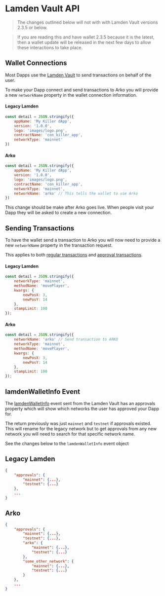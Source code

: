 # Lamden Vault API

>The changes outlined below will not with with Lamden Vault versions 2.3.5 or below.

>If you are reading this and have wallet 2.3.5 because it is the latest, then a wallet update will be released in the next few days to allow these interactions to take place.

## Wallet Connections

Most Dapps use the [Lamden Vault](https://docs.lamden.io/docs) to send transactions on behalf of the user.

To make your Dapp connect and send transactions to Arko you will provide a new `networkName` property in the wallet connection information.

#### Legacy Lamden

```javascript
const detail = JSON.stringify({
    appName: 'My Killer dApp',
    version: '1.0.0',
    logo: 'images/logo.png',
    contractName: 'con_killer_app', 
    networkType: 'mainnet'
})

```

#### Arko

```javascript
const detail = JSON.stringify({
    appName: 'My Killer dApp',
    version: '1.0.0',
    logo: 'images/logo.png',
    contractName: 'con_killer_app', 
    networkType: 'mainnet', 
    networkName: 'arko' // This tells the wallet to use Arko
})
```

This change should be make after Arko goes live. When people visit your Dapp they will be asked to create a new connection.

## Sending Transactions

To have the wallet send a transaction to Arko you will now need to provide a new `networkName` property in the transaction request.

This applies to both [regular transactions](https://docs.lamden.io/docs/develop/wallet_api/send_transactions) and [approval transactions](https://docs.lamden.io/docs/develop/wallet_api/approval_transactions).

#### Legacy Lamden

```javascript
const detail = JSON.stringify({
    networkType: 'mainnet', 
    methodName: 'movePlayer', 
    kwargs: {
        newPosX: 3,
        newPosY: 14
    }, 
    stampLimit: 100
});

```

#### Arko

```javascript
const detail = JSON.stringify({
    networkName: 'arko' // Send transaction to ARKO
    networkType: 'mainnet', 
    methodName: 'movePlayer', 
    kwargs: {
        newPosX: 3,
        newPosY: 14
    }, 
    stampLimit: 100
});
```

## lamdenWalletInfo Event

The [lamdenWalletInfo](https://docs.lamden.io/docs/develop/wallet_api/get_wallet_info) event sent from the Lamden Vault has an approvals property which will show which networks the user has approved your Dapp for. 

The return previously was just `mainnet` and `testnet` if approvals existed. This will rename for the legacy network but to get approvals from any new network you will need to search for that specific network name.

See the changes below to the `lamdenWalletInfo` event object


## Legacy Lamden

```json
{
    "approvals": {
        "mainnet": {...},
        "testnet": {...}
    },
    ...
}

```

## Arko

```json
{
    "approvals": {
        "mainnet": {...},
        "testnet": {...},
        "arko": {
            "mainnet": {...},
            "testnet": {...}
        },
        "some_other_network": {
            "mainnet": {...},
            "testnet": {...}
        }
    },
    ...
}

```


